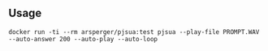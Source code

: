 ## Usage

`
docker run -ti --rm arsperger/pjsua:test pjsua --play-file PROMPT.WAV --auto-answer 200 --auto-play --auto-loop
`
